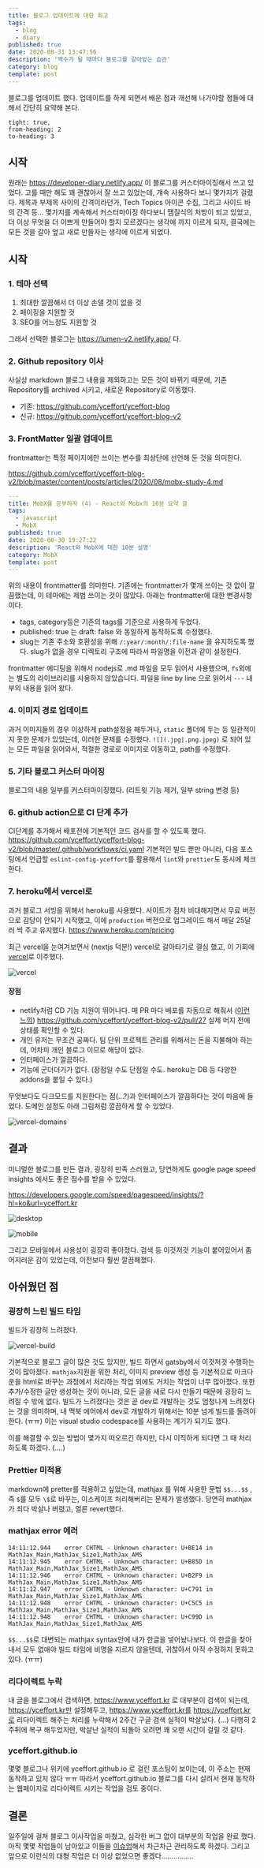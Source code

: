 ```yaml
---
title: 블로그 업데이트에 대한 회고
tags:
  - blog
  - diary
published: true
date: 2020-08-31 13:47:56
description: '백수가 될 때마다 블로그를 갈아엎는 습관'
category: blog
template: post
---
```


블로그를 업데이트 했다. 업데이트를 하게 되면서 배운 점과 개선해 나가야할 점들에 대해서 간단히 요약해 본다.

```toc
tight: true,
from-heading: 2
to-heading: 3
```

## 시작

원래는 https://developer-diary.netlify.app/ 이 블로그를 커스터마이징해서 쓰고 있었다. 고를 때만 해도 꽤 괜찮아서 잘 쓰고 있었는데, 걔속 사용하다 보니 몇가지가 걸렸다. 제목과 부제목 사이의 간격이라던가, Tech Topics 아이콘 수집, 그리고 사이드 바의 간격 등... 몇가지를 계속해서 커스터마이징 하다보니 땜질식의 처방이 되고 있었고, 더 이상 무엇을 더 이쁘게 만들어야 할지 모르겠다는 생각에 까지 이르게 되자, 결국에는 모든 것을 갈아 엎고 새로 만들자는 생각에 이르게 되었다.

## 시작

### 1. 테마 선택

1. 최대한 깔끔해서 더 이상 손댈 것이 없을 것
2. 페이징을 지원할 것
3. SEO를 어느정도 지원할 것

그래서 선택한 블로그는 https://lumen-v2.netlify.app/ 다.

### 2. Github repository 이사

사실상 markdown 블로그 내용을 제외하고는 모든 것이 바뀌기 때문에, 기존 Repository를 archived 시키고, 새로운 Repository로 이동했다.

- 기존: https://github.com/yceffort/yceffort-blog
- 신규: https://github.com/yceffort/yceffort-blog-v2

### 3. FrontMatter 일괄 업데이트

frontmatter는 특정 페이지에만 쓰이는 변수를 최상단에 선언해 둔 것을 의미한다.

https://github.com/yceffort/yceffort-blog-v2/blob/master/content/posts/articles/2020/08/mobx-study-4.md

```yaml
---
title: MobX를 공부하자 (4) - React와 Mobx의 10분 요약 글
tags:
  - javascript
  - MobX
published: true
date: 2020-08-30 19:27:22
description: 'React와 MobX에 대한 10분 설명'
category: MobX
template: post
---

```

위의 내용이 frontmatter를 의미한다. 기존에는 frontmatter가 몇개 쓰이는 것 없이 깔끔했는데, 이 테마에는 제법 쓰이는 것이 많았다. 아래는 frontmatter에 대한 변경사항이다.

- tags, category등은 기존의 tags를 기준으로 사용하게 두었다.
- published: true 는 draft: false 와 동일하게 동작하도록 수정했다.
- slug는 기존 주소와 호환성을 위해 `/:year/:month/:file-name` 을 유지하도록 했다. slug가 없을 경우 디렉토리 구조에 따라서 파일명을 이전과 같이 설정한다.

frontmatter 에디팅을 위해서 nodejs로 .md 파일을 모두 읽어서 사용했으며, `fs`외에는 별도의 라이브러리를 사용하지 않았습니다. 파일을 line by line 으로 읽어서 `---` 내부의 내용을 읽어 왔다.

### 4. 이미지 경로 업데이트

과거 이미지들의 경우 이상하게 path설정을 해두거나, `static` 폴더에 두는 등 일관적이지 못한 문제가 있었는데, 이러한 문제를 수정했다. `![](.jpg|.png.jpeg)` 로 되어 있는 모든 파일을 읽어와서, 적절한 경로로 이미지로 이동하고, path를 수정했다.

### 5. 기타 블로그 커스터 마이징

블로그의 내용 일부를 커스터마이징했다. (리트윗 기능 제거, 일부 string 변경 등)

### 6. github action으로 CI 단계 추가

CI단계를 추가해서 배포전에 기본적인 코드 검사를 할 수 있도록 했다. https://github.com/yceffort/yceffort-blog-v2/blob/master/.github/workflows/ci.yaml 기본적인 빌드 뿐만 아니라, 다음 포스팅에서 언급할 `eslint-config-yceffort`를 활용해서 `lint`와 `prettier`도 동시에 체크한다.

### 7. heroku에서 vercel로

과거 블로그 서빙을 위해서 heroku를 사용했다. 사이트가 점차 비대해지면서 무료 버전으로 감당이 안되기 시작했고, 이에 `production` 버전으로 업그레이드 해서 매달 25달러 씩 주고 유지했다. https://www.heroku.com/pricing

최근 vercel을 눈여겨보면서 (nextjs 덕분!) vercel로 갈아타기로 결심 했고, 이 기회에 [vercel](https://vercel.com/)로 이주했다.

![vercel](./images/vercel.png)

#### 장점

- netlify처럼 CD 기능 지원이 뛰어나다. 매 PR 마다 배포를 자동으로 해줘서 ([이런 느낌](https://yceffort-blog-v2-4llxkkbh3.vercel.app/)) https://github.com/yceffort/yceffort-blog-v2/pull/27 실제 머지 전에 상태를 확인할 수 있다.
- 개인 유저는 무조건 공짜다. 팀 단위 프로젝트 관리를 위해서는 돈을 지불해야 하는데, 어차피 개인 블로그 이므로 해당이 없다.
- 인터페이스가 깔끔하다.
- 기능에 군더더기가 없다. (장점일 수도 단점일 수도. heroku는 DB 등 다양한 addons을 붙일 수 있다.)

무엇보다도 다크모드를 지원한다는 점(...?)과 인터페이스가 깔끔하다는 것이 마음에 들었다. 도메인 설정도 아래 그림처럼 깔끔하게 할 수 있었다.

![vercel-domains](./images/vercel-domains.png)

## 결과

미니멀한 블로그를 만든 결과, 굉장히 만족 스러웠고, 당연하게도 google page speed insights 에서도 좋은 점수를 받을 수 있었다.

https://developers.google.com/speed/pagespeed/insights/?hl=ko&url=yceffort.kr

![desktop](./images/yceffort-blog-speed-insight-desktop.png)

![mobile](./images/yceffort-blog-speed-insight-mobile.png)

그리고 모바일에서 사용성이 굉장히 좋아졌다. 검색 등 이것저것 기능이 붙어있어서 좀 어지러운 감이 있었는데, 이전보다 훨씬 깔끔해졌다.

## 아쉬웠던 점

### 굉장히 느린 빌드 타임

빌드가 굉장히 느려졌다.

![vercel-build](./images/vercel-build.png)

기본적으로 블로그 글이 많은 것도 있지만, 빌드 하면서 gatsby에서 이것저것 수행하는 것이 많아졌다. `mathjax`지원을 위한 처리, 이미지 preview 생성 등 기본적으로 마크다운을 html로 바꾸는 과정에서 처리하는 작업 외에도 거치는 작업이 너무 많아졌다. 또한 추가/수정한 글만 생성하는 것이 아니라, 모든 글을 새로 다시 만들기 때문에 굉장히 느려질 수 밖에 없다. 빌드가 느려졌다는 것은 곧 dev로 개발하는 것도 엄청나게 느려졌다는 것을 의미하며, 내 맥북 에어에서 dev로 개발하기 위해서는 10분 넘게 빌드를 돌려야 한다. (ㅠㅠ) 이는 visual studio codespace를 사용하는 계기가 되기도 했다.

이를 해결할 수 있는 방법이 몇가지 떠오르긴 하지만, 다시 이직하게 되다면 그 때 처리하도록 하겠다. (....)

### Prettier 미적용

markdown에 pretter를 적용하고 싶었는데, mathjax 를 위해 사용한 문법 `$$...$$` , 즉 `$`를 모두 `\$`로 바꾸는, 이스케이프 처리해버리는 문제가 발생했다. 당연히 mathjax가 죄다 박살나 버렸고, 얼른 revert했다.

### mathjax error 에러

```
14:11:12.944  	error CHTML - Unknown character: U+BE14 in MathJax_Main,MathJax_Size1,MathJax_AMS
14:11:12.945  	error CHTML - Unknown character: U+B85D in MathJax_Main,MathJax_Size1,MathJax_AMS
14:11:12.946  	error CHTML - Unknown character: U+B2F9 in MathJax_Main,MathJax_Size1,MathJax_AMS
14:11:12.947  	error CHTML - Unknown character: U+C791 in MathJax_Main,MathJax_Size1,MathJax_AMS
14:11:12.948  	error CHTML - Unknown character: U+C5C5 in MathJax_Main,MathJax_Size1,MathJax_AMS
14:11:12.948  	error CHTML - Unknown character: U+C99D in MathJax_Main,MathJax_Size1,MathJax_AMS
```

`$$...$$`로 대변되는 mathjax syntax안에 내가 한글을 넣어놨나보다. 이 한글을 찾아내서 모두 없애야 빌드 타임에 비명을 지르지 않을텐데, 귀찮아서 아직 수정하지 못하고 있다. (ㅠㅠ)

### 리다이렉트 누락

내 글을 블로그에서 검색하면, https://www.yceffort.kr 로 대부분이 검색이 되는데, https://yceffort.kr만 설정해두고, https://www.yceffort.kr를 https://yceffort.kr로 리다이렉트 해주는 처리를 누락해서 2주간 구글 검색 실적이 박살났다. (...) 다행히 2주뒤에 복구 해두었지만, 박살난 실적이 되돌아 오려면 꽤 오랜 시간이 걸릴 것 같다.

### yceffort.github.io

몇몇 블로그나 위키에 yceffort.github.io 로 걸린 포스팅이 보이는데, 이 주소는 현재 동작하고 있지 않다 ㅠㅠ 따라서 yceffort.github.io 블로그를 다시 살려서 현재 동작하는 웹페이지로 리다이렉트 시키는 작업을 검토 중이다.

## 결론

일주일에 걸쳐 블로그 이사작업을 마쳤고, 심각한 버그 없이 대부분의 작업을 완료 했다. 아직 몇몇 작업들이 남아있고 이들을 [이슈업](https://github.com/yceffort/yceffort-blog-v2/issues)해서 차근차근 관리하도록 하겠다. 그리고 앞으로 이런식의 대형 작업은 더 이상 없었으면 좋겠다................
